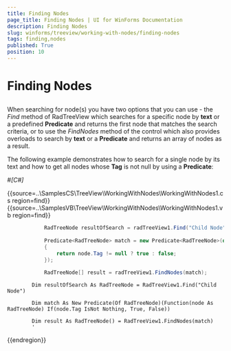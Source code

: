 ```yaml
---
title: Finding Nodes
page_title: Finding Nodes | UI for WinForms Documentation
description: Finding Nodes
slug: winforms/treeview/working-with-nodes/finding-nodes
tags: finding,nodes
published: True
position: 10
---
```


# Finding Nodes



## 

When searching for node(s) you have two options that you can use - the *Find* 
        	method of RadTreeView which searches for a specific node by __text__ or a predefined
        	__Predicate__ and returns the first node that matches the search criteria, or to
        	use the *FindNodes* method of the control which also provides overloads 
        	to search by __text__ or a __Predicate__ and returns an 
        	array of nodes as a result.
        

The following example demonstrates how to search for a single node by its text and how to get all 
        	nodes whose __Tag__ is not null by using a __Predicate__:
        

#_[C#]_

	



{{source=..\SamplesCS\TreeView\WorkingWithNodes\WorkingWithNodes1.cs region=find}} 
{{source=..\SamplesVB\TreeView\WorkingWithNodes\WorkingWithNodes1.vb region=find}} 

````C#
            RadTreeNode resultOfSearch = radTreeView1.Find("Child Node");
            
            Predicate<RadTreeNode> match = new Predicate<RadTreeNode>(delegate(RadTreeNode node)
            {
                return node.Tag != null ? true : false;
            });

            RadTreeNode[] result = radTreeView1.FindNodes(match);
````
````VB.NET
        Dim resultOfSearch As RadTreeNode = RadTreeView1.Find("Child Node")

        Dim match As New Predicate(Of RadTreeNode)(Function(node As RadTreeNode) If(node.Tag IsNot Nothing, True, False))

        Dim result As RadTreeNode() = RadTreeView1.FindNodes(match)
        '
````

{{endregion}} 



